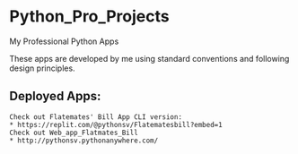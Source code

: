 # Python_Pro_Projects
My Professional Python Apps

These apps are developed by me using standard conventions and following design principles.

## Deployed Apps:
    Check out Flatemates' Bill App CLI version:
    * https://replit.com/@pythonsv/Flatematesbill?embed=1
    Check out Web_app_Flatmates_Bill 
    * http://pythonsv.pythonanywhere.com/
